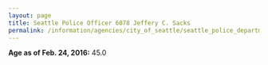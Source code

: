 ```yaml
---
layout: page
title: Seattle Police Officer 6078 Jeffery C. Sacks
permalink: /information/agencies/city_of_seattle/seattle_police_department/copbook/6078/
---
```


**Age as of Feb. 24, 2016:** 45.0
